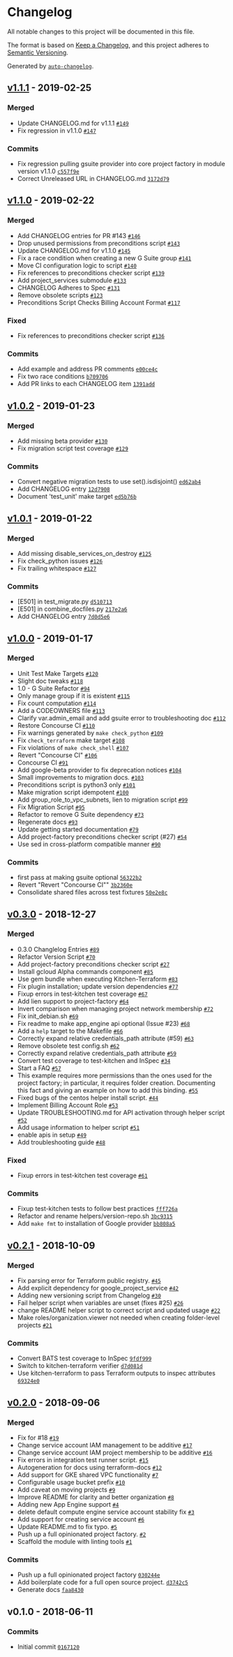 # Changelog
All notable changes to this project will be documented in this file.

The format is based on [Keep a Changelog](http://keepachangelog.com/en/1.0.0/),
and this project adheres to [Semantic Versioning](http://semver.org/spec/v2.0.0.html).

Generated by [`auto-changelog`](https://github.com/CookPete/auto-changelog).

## [v1.1.1](https://github.com/terraform-google-modules/terraform-google-project-factory/compare/v1.1.0...v1.1.1) - 2019-02-25

### Merged

- Update CHANGELOG.md for v1.1.1 [`#149`](https://github.com/terraform-google-modules/terraform-google-project-factory/pull/149)
- Fix regression in v1.1.0 [`#147`](https://github.com/terraform-google-modules/terraform-google-project-factory/pull/147)

### Commits

- Fix regression pulling gsuite provider into core project factory in module version v1.1.0 [`c557f9e`](https://github.com/terraform-google-modules/terraform-google-project-factory/commit/c557f9e50442b06a8639390db83ef64b454110ce)
- Correct Unreleased URL in CHANGELOG.md [`3172d79`](https://github.com/terraform-google-modules/terraform-google-project-factory/commit/3172d797a9284ed8d4d4f49966b913d3639e2457)

## [v1.1.0](https://github.com/terraform-google-modules/terraform-google-project-factory/compare/v1.0.2...v1.1.0) - 2019-02-22

### Merged

- Add CHANGELOG entries for PR #143 [`#146`](https://github.com/terraform-google-modules/terraform-google-project-factory/pull/146)
- Drop unused permissions from preconditions script [`#143`](https://github.com/terraform-google-modules/terraform-google-project-factory/pull/143)
- Update CHANGELOG.md for v1.1.0 [`#145`](https://github.com/terraform-google-modules/terraform-google-project-factory/pull/145)
- Fix a race condition when creating a new G Suite group [`#141`](https://github.com/terraform-google-modules/terraform-google-project-factory/pull/141)
- Move CI configuration logic to script [`#140`](https://github.com/terraform-google-modules/terraform-google-project-factory/pull/140)
- Fix references to preconditions checker script [`#139`](https://github.com/terraform-google-modules/terraform-google-project-factory/pull/139)
- Add project_services submodule [`#133`](https://github.com/terraform-google-modules/terraform-google-project-factory/pull/133)
- CHANGELOG Adheres to Spec [`#131`](https://github.com/terraform-google-modules/terraform-google-project-factory/pull/131)
- Remove obsolete scripts [`#123`](https://github.com/terraform-google-modules/terraform-google-project-factory/pull/123)
- Preconditions Script Checks Billing Account Format [`#117`](https://github.com/terraform-google-modules/terraform-google-project-factory/pull/117)

### Fixed

- Fix references to preconditions checker script [`#136`](https://github.com/terraform-google-modules/terraform-google-project-factory/issues/136)

### Commits

- Add example and address PR comments [`e00ce4c`](https://github.com/terraform-google-modules/terraform-google-project-factory/commit/e00ce4ce444d564f7b65ebe37371581c5786a2ac)
- Fix two race conditions [`b709706`](https://github.com/terraform-google-modules/terraform-google-project-factory/commit/b7097066ba458f228b4e7e9dd622c2504cdc3b1d)
- Add PR links to each CHANGELOG item [`1391add`](https://github.com/terraform-google-modules/terraform-google-project-factory/commit/1391add5d795732a1718066a960fd2d25546f390)

## [v1.0.2](https://github.com/terraform-google-modules/terraform-google-project-factory/compare/v1.0.1...v1.0.2) - 2019-01-23

### Merged

- Add missing beta provider [`#130`](https://github.com/terraform-google-modules/terraform-google-project-factory/pull/130)
- Fix migration script test coverage [`#129`](https://github.com/terraform-google-modules/terraform-google-project-factory/pull/129)

### Commits

- Convert negative migration tests to use set().isdisjoint() [`ed62ab4`](https://github.com/terraform-google-modules/terraform-google-project-factory/commit/ed62ab4ac73a6093ba8952a03e5dbd0abb3c1815)
- Add CHANGELOG entry [`12d7908`](https://github.com/terraform-google-modules/terraform-google-project-factory/commit/12d7908487d69ffc4a31ea1c0d2817921f41f863)
- Document 'test_unit' make target [`ed5b76b`](https://github.com/terraform-google-modules/terraform-google-project-factory/commit/ed5b76bf594564c09d4d6c9d62a69ab8974a9853)

## [v1.0.1](https://github.com/terraform-google-modules/terraform-google-project-factory/compare/v1.0.0...v1.0.1) - 2019-01-22

### Merged

- Add missing disable_services_on_destroy [`#125`](https://github.com/terraform-google-modules/terraform-google-project-factory/pull/125)
- Fix check_python issues [`#126`](https://github.com/terraform-google-modules/terraform-google-project-factory/pull/126)
- Fix trailing whitespace [`#127`](https://github.com/terraform-google-modules/terraform-google-project-factory/pull/127)

### Commits

- [E501] in test_migrate.py [`d510713`](https://github.com/terraform-google-modules/terraform-google-project-factory/commit/d510713776021ddb40d1ddf57f09b3e75acbe50d)
- [E501] in combine_docfiles.py [`217e2a6`](https://github.com/terraform-google-modules/terraform-google-project-factory/commit/217e2a62ed19cbed09b68409ec72a19e07b07a11)
- Add CHANGELOG entry [`7d0d5e6`](https://github.com/terraform-google-modules/terraform-google-project-factory/commit/7d0d5e67fd8d33edc76f5092f82d4bd19c36ed7a)

## [v1.0.0](https://github.com/terraform-google-modules/terraform-google-project-factory/compare/v0.3.0...v1.0.0) - 2019-01-17

### Merged

- Unit Test Make Targets [`#120`](https://github.com/terraform-google-modules/terraform-google-project-factory/pull/120)
- Slight doc tweaks [`#118`](https://github.com/terraform-google-modules/terraform-google-project-factory/pull/118)
- 1.0 - G Suite Refactor [`#94`](https://github.com/terraform-google-modules/terraform-google-project-factory/pull/94)
- Only manage group if it is existent [`#115`](https://github.com/terraform-google-modules/terraform-google-project-factory/pull/115)
- Fix count computation [`#114`](https://github.com/terraform-google-modules/terraform-google-project-factory/pull/114)
- Add a CODEOWNERS file [`#113`](https://github.com/terraform-google-modules/terraform-google-project-factory/pull/113)
- Clarify var.admin_email and add gsuite error to troubleshooting doc [`#112`](https://github.com/terraform-google-modules/terraform-google-project-factory/pull/112)
- Restore Concourse CI [`#110`](https://github.com/terraform-google-modules/terraform-google-project-factory/pull/110)
- Fix warnings generated by `make check_python` [`#109`](https://github.com/terraform-google-modules/terraform-google-project-factory/pull/109)
- Fix `check_terraform` make target [`#108`](https://github.com/terraform-google-modules/terraform-google-project-factory/pull/108)
- Fix violations of `make check_shell` [`#107`](https://github.com/terraform-google-modules/terraform-google-project-factory/pull/107)
- Revert "Concourse CI" [`#106`](https://github.com/terraform-google-modules/terraform-google-project-factory/pull/106)
- Concourse CI [`#91`](https://github.com/terraform-google-modules/terraform-google-project-factory/pull/91)
- Add google-beta provider to fix deprecation notices [`#104`](https://github.com/terraform-google-modules/terraform-google-project-factory/pull/104)
- Small improvements to migration docs. [`#103`](https://github.com/terraform-google-modules/terraform-google-project-factory/pull/103)
- Preconditions script is python3 only [`#101`](https://github.com/terraform-google-modules/terraform-google-project-factory/pull/101)
- Make migration script idempotent [`#100`](https://github.com/terraform-google-modules/terraform-google-project-factory/pull/100)
- Add group_role_to_vpc_subnets, lien to migration script [`#99`](https://github.com/terraform-google-modules/terraform-google-project-factory/pull/99)
- Fix Migration Script [`#95`](https://github.com/terraform-google-modules/terraform-google-project-factory/pull/95)
- Refactor to remove G Suite dependency [`#73`](https://github.com/terraform-google-modules/terraform-google-project-factory/pull/73)
- Regenerate docs [`#93`](https://github.com/terraform-google-modules/terraform-google-project-factory/pull/93)
- Update getting started documentation [`#79`](https://github.com/terraform-google-modules/terraform-google-project-factory/pull/79)
- Add project-factory preconditions checker script (#27) [`#54`](https://github.com/terraform-google-modules/terraform-google-project-factory/pull/54)
- Use sed in cross-platform compatible manner [`#90`](https://github.com/terraform-google-modules/terraform-google-project-factory/pull/90)

### Commits

- first pass at making gsuite optional [`56322b2`](https://github.com/terraform-google-modules/terraform-google-project-factory/commit/56322b22c983c360d747bddc2b9157917e2b909e)
- Revert "Revert "Concourse CI"" [`3b2360e`](https://github.com/terraform-google-modules/terraform-google-project-factory/commit/3b2360e9d9440e12496a59775c7fec5ac8217031)
- Consolidate shared files across test fixtures [`50e2e8c`](https://github.com/terraform-google-modules/terraform-google-project-factory/commit/50e2e8cdf29209c0df31e33cb2bfdd29c271df04)

## [v0.3.0](https://github.com/terraform-google-modules/terraform-google-project-factory/compare/v0.2.1...v0.3.0) - 2018-12-27

### Merged

- 0.3.0 Changlelog Entries [`#89`](https://github.com/terraform-google-modules/terraform-google-project-factory/pull/89)
- Refactor Version Script [`#70`](https://github.com/terraform-google-modules/terraform-google-project-factory/pull/70)
- Add project-factory preconditions checker script [`#27`](https://github.com/terraform-google-modules/terraform-google-project-factory/pull/27)
- Install gcloud Alpha commands component [`#85`](https://github.com/terraform-google-modules/terraform-google-project-factory/pull/85)
- Use gem bundle when executing Kitchen-Terraform [`#83`](https://github.com/terraform-google-modules/terraform-google-project-factory/pull/83)
- Fix plugin installation; update version dependencies [`#77`](https://github.com/terraform-google-modules/terraform-google-project-factory/pull/77)
- Fixup errors in test-kitchen test coverage [`#67`](https://github.com/terraform-google-modules/terraform-google-project-factory/pull/67)
- Add lien support to project-factory [`#64`](https://github.com/terraform-google-modules/terraform-google-project-factory/pull/64)
- Invert comparison when managing project network membership [`#72`](https://github.com/terraform-google-modules/terraform-google-project-factory/pull/72)
- Fix init_debian.sh [`#69`](https://github.com/terraform-google-modules/terraform-google-project-factory/pull/69)
- Fix readme to make app_engine api optional (Issue #23) [`#68`](https://github.com/terraform-google-modules/terraform-google-project-factory/pull/68)
- Add a `help` target to the Makefile [`#66`](https://github.com/terraform-google-modules/terraform-google-project-factory/pull/66)
- Correctly expand relative credentials_path attribute (#59) [`#63`](https://github.com/terraform-google-modules/terraform-google-project-factory/pull/63)
- Remove obsolete test config.sh [`#62`](https://github.com/terraform-google-modules/terraform-google-project-factory/pull/62)
- Correctly expand relative credentials_path attribute [`#59`](https://github.com/terraform-google-modules/terraform-google-project-factory/pull/59)
- Convert test coverage to test-kitchen and InSpec  [`#34`](https://github.com/terraform-google-modules/terraform-google-project-factory/pull/34)
- Start a FAQ [`#57`](https://github.com/terraform-google-modules/terraform-google-project-factory/pull/57)
- This example requires more permissions than the ones used for the project factory; in particular, it requires folder creation. Documenting this fact and giving an example on how to add this binding. [`#55`](https://github.com/terraform-google-modules/terraform-google-project-factory/pull/55)
- Fixed bugs of the centos helper install script. [`#44`](https://github.com/terraform-google-modules/terraform-google-project-factory/pull/44)
- Implement Billing Account Role [`#53`](https://github.com/terraform-google-modules/terraform-google-project-factory/pull/53)
- Update TROUBLESHOOTING.md for API activation through helper script [`#52`](https://github.com/terraform-google-modules/terraform-google-project-factory/pull/52)
- Add usage information to helper script [`#51`](https://github.com/terraform-google-modules/terraform-google-project-factory/pull/51)
- enable apis in setup [`#49`](https://github.com/terraform-google-modules/terraform-google-project-factory/pull/49)
- Add troubleshooting guide [`#48`](https://github.com/terraform-google-modules/terraform-google-project-factory/pull/48)

### Fixed

- Fixup errors in test-kitchen test coverage [`#61`](https://github.com/terraform-google-modules/terraform-google-project-factory/issues/61)

### Commits

- Fixup test-kitchen tests to follow best practices [`fff726a`](https://github.com/terraform-google-modules/terraform-google-project-factory/commit/fff726ad14e6df3f3ea6308f3e24b0a5ea4873c4)
- Refactor and rename helpers/version-repo.sh [`3bc9315`](https://github.com/terraform-google-modules/terraform-google-project-factory/commit/3bc93158f85fcab89373ee4b353a8e0c072bca5e)
- Add `make fmt` to installation of Google provider [`bb808a5`](https://github.com/terraform-google-modules/terraform-google-project-factory/commit/bb808a54288e27c71733ae84e63afeaa0aa78d2d)

## [v0.2.1](https://github.com/terraform-google-modules/terraform-google-project-factory/compare/v0.2.0...v0.2.1) - 2018-10-09

### Merged

- Fix parsing error for Terraform public registry. [`#45`](https://github.com/terraform-google-modules/terraform-google-project-factory/pull/45)
- Add explicit dependency for google_project_service [`#42`](https://github.com/terraform-google-modules/terraform-google-project-factory/pull/42)
- Adding new versioning script from Changelog [`#30`](https://github.com/terraform-google-modules/terraform-google-project-factory/pull/30)
- Fail helper script when variables are unset (fixes #25) [`#26`](https://github.com/terraform-google-modules/terraform-google-project-factory/pull/26)
- change README helper script to correct script and updated usage [`#22`](https://github.com/terraform-google-modules/terraform-google-project-factory/pull/22)
- Make roles/organization.viewer not needed when creating folder-level projects [`#21`](https://github.com/terraform-google-modules/terraform-google-project-factory/pull/21)

### Commits

- Convert BATS test coverage to InSpec [`9fdf999`](https://github.com/terraform-google-modules/terraform-google-project-factory/commit/9fdf999ac16e7b0380df1f2394a9383fc9126046)
- Switch to kitchen-terraform verifier [`d7d081d`](https://github.com/terraform-google-modules/terraform-google-project-factory/commit/d7d081d51aa6c7c95fe97461f8e0097d2374ff2f)
- Use kitchen-terraform to pass Terraform outputs to inspec attributes [`69324e0`](https://github.com/terraform-google-modules/terraform-google-project-factory/commit/69324e0818457349241e5aaa0e3c1c7ebe6a1711)

## [v0.2.0](https://github.com/terraform-google-modules/terraform-google-project-factory/compare/v0.1.0...v0.2.0) - 2018-09-06

### Merged

- Fix for #18 [`#19`](https://github.com/terraform-google-modules/terraform-google-project-factory/pull/19)
- Change service account IAM management to be additive [`#17`](https://github.com/terraform-google-modules/terraform-google-project-factory/pull/17)
- Change service account IAM project membership to be additive [`#16`](https://github.com/terraform-google-modules/terraform-google-project-factory/pull/16)
- Fix errors in integration test runner script. [`#15`](https://github.com/terraform-google-modules/terraform-google-project-factory/pull/15)
- Autogeneration for docs using terraform-docs [`#12`](https://github.com/terraform-google-modules/terraform-google-project-factory/pull/12)
- Add support for GKE shared VPC functionality [`#7`](https://github.com/terraform-google-modules/terraform-google-project-factory/pull/7)
- Configurable usage bucket prefix [`#10`](https://github.com/terraform-google-modules/terraform-google-project-factory/pull/10)
- Add caveat on moving projects [`#9`](https://github.com/terraform-google-modules/terraform-google-project-factory/pull/9)
- Improve README for clarity and better organization [`#8`](https://github.com/terraform-google-modules/terraform-google-project-factory/pull/8)
- Adding new App Engine support [`#4`](https://github.com/terraform-google-modules/terraform-google-project-factory/pull/4)
- delete default compute engine service account stability fix [`#3`](https://github.com/terraform-google-modules/terraform-google-project-factory/pull/3)
- Add support for creating service account [`#6`](https://github.com/terraform-google-modules/terraform-google-project-factory/pull/6)
- Update README.md to fix typo. [`#5`](https://github.com/terraform-google-modules/terraform-google-project-factory/pull/5)
- Push up a full opinionated project factory. [`#2`](https://github.com/terraform-google-modules/terraform-google-project-factory/pull/2)
- Scaffold the module with linting tools [`#1`](https://github.com/terraform-google-modules/terraform-google-project-factory/pull/1)

### Commits

- Push up a full opinionated project factory [`030244e`](https://github.com/terraform-google-modules/terraform-google-project-factory/commit/030244e0f4de7a8bd3739a83a5db2d85ef580ca6)
- Add boilerplate code for a full open source project. [`d3742c5`](https://github.com/terraform-google-modules/terraform-google-project-factory/commit/d3742c5cc1388a81574a226a4d06763b2db77db5)
- Generate docs [`faa8430`](https://github.com/terraform-google-modules/terraform-google-project-factory/commit/faa8430ebb0582df0d12c26a7af13dc98adb50c7)

## v0.1.0 - 2018-06-11

### Commits

- Initial commit [`0167120`](https://github.com/terraform-google-modules/terraform-google-project-factory/commit/01671202e6c501c30dd7c1bf5ce342cbabec1ffa)
